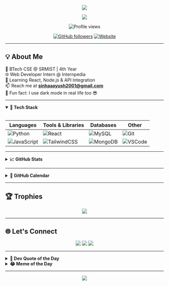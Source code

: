 <!-- PROFILE README -->
<p align="center">
  <img src="https://capsule-render.vercel.app/api?type=waving&color=gradient&height=200&section=header&text=Hey%20there,%20I'm%20Aayush%20👋&fontSize=40&fontAlign=50&fontColor=ffffff"/>
</p>

<p align="center">
  <img src="https://readme-typing-svg.herokuapp.com?font=Fira+Code&size=20&pause=1000&color=F7F7F7&center=true&vCenter=true&width=435&lines=Full-Stack+Web+Developer;Python+%7C+JavaScript+%7C+React+Enthusiast;Always+Learning+New+Things...">
</p>

<div align="center">

![Profile views](https://komarev.com/ghpvc/?username=Aayushsinha09&label=PROFILE+VIEWS&color=blueviolet&style=flat-square)

[![GitHub followers](https://img.shields.io/github/followers/Aayushsinha09?label=Follow&style=social)](https://github.com/Aayushsinha09)
[![Website](https://img.shields.io/badge/Portfolio-aayushsinhaportfolio.netlify.app-informational?style=flat&logo=vercel)](https://aayushsinhaportfolio.netlify.app)

</div>

---

## 💡 About Me

🧠 BTech CSE @ SRMIST | 4th Year  
🌐 Web Developer Intern @ Internpedia  
🌱 Learning React, Node.js & API Integration  
📫 Reach me at **sinhaaayush2001@gmail.com**  
🧩 Fun fact: I use dark mode in real life too 😎  

---

<details open>
  <summary><b>🔧 Tech Stack</b></summary><br/>

| Languages | Tools & Libraries | Databases | Other |
|---|---|---|---|
| ![Python](https://img.shields.io/badge/Python-3670A0?style=flat-square&logo=python&logoColor=ffdd54) | ![React](https://img.shields.io/badge/React-20232a?style=flat-square&logo=react&logoColor=61dafb) | ![MySQL](https://img.shields.io/badge/-MySQL-black?style=flat-square&logo=mysql) | ![Git](https://img.shields.io/badge/Git-F05032?style=flat-square&logo=git&logoColor=white) |
| ![JavaScript](https://img.shields.io/badge/-JavaScript-black?style=flat-square&logo=javascript) | ![TailwindCSS](https://img.shields.io/badge/Tailwind_CSS-38B2AC?style=flat-square&logo=tailwind-css&logoColor=white) | ![MongoDB](https://img.shields.io/badge/MongoDB-4EA94B?style=flat-square&logo=mongodb&logoColor=white) | ![VSCode](https://img.shields.io/badge/VSCode-007ACC?style=flat-square&logo=visual-studio-code) |

</details>

---

<details>
  <summary><b>📈 GitHub Stats</b></summary><br/>

<p align="center">
  <img src="https://github-readme-stats.vercel.app/api?username=Aayushsinha09&show_icons=true&theme=tokyonight" width="47%"/>
  <img src="https://github-readme-streak-stats.herokuapp.com/?user=Aayushsinha09&theme=tokyonight" width="47%"/>
  <br/>
  <img src="https://github-readme-stats.vercel.app/api/top-langs/?username=Aayushsinha09&layout=compact&theme=tokyonight" width="60%"/>
</p>

</details>

---

<details>
  <summary><b>📅 GitHub Calendar</b></summary><br/>
  <p align="center">
    <img src="https://github-readme-activity-graph.vercel.app/graph?username=Aayushsinha09&theme=react-dark&area=true"/>
  </p>
</details>

---

## 🏆 Trophies

<p align="center">
  <img src="https://github-profile-trophy.vercel.app/?username=Aayushsinha09&theme=algolia&no-frame=true&no-bg=true&margin-w=15"/>
</p>

---

## 🌐 Let's Connect

<p align="center">
  <a href="mailto:sinhaaayush2001@gmail.com"><img src="https://img.shields.io/badge/Gmail-D14836?style=flat-square&logo=gmail&logoColor=white"/></a>
  <a href="https://www.linkedin.com/in/aayush-sinha-1a1a4b1a5/"><img src="https://img.shields.io/badge/-LinkedIn-blue?style=flat-square&logo=linkedin&logoColor=white"/></a>
  <a href="https://aayushsinhaportfolio.netlify.app/"><img src="https://img.shields.io/badge/Portfolio-black?style=flat-square&logo=vercel&logoColor=white"/></a>
</p>

---

<details>
  <summary><b>🎯 Dev Quote of the Day</b></summary><br/>
  <img src="https://quotes-github-readme.vercel.app/api?type=horizontal&theme=tokyonight"/>
</details>

<details>
  <summary><b>😂 Meme of the Day</b></summary><br/>
  <p align="center">
    <img src="https://random-memer.herokuapp.com/" width="400"/>
  </p>
</details>

---

<p align="center">
  <img src="https://capsule-render.vercel.app/api?type=waving&color=gradient&height=120&section=footer"/>
</p>
